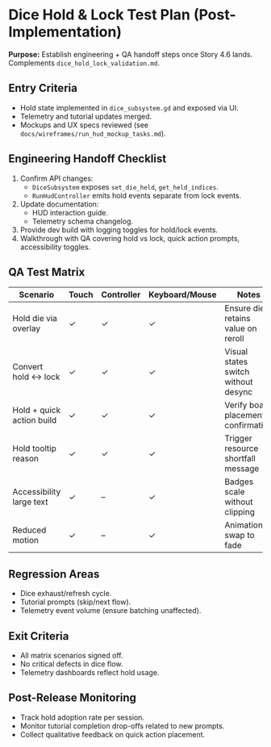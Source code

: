 # Dice Hold & Lock Test Plan (Post-Implementation)

**Purpose:** Establish engineering + QA handoff steps once Story 4.6 lands. Complements `dice_hold_lock_validation.md`.

## Entry Criteria
- Hold state implemented in `dice_subsystem.gd` and exposed via UI.
- Telemetry and tutorial updates merged.
- Mockups and UX specs reviewed (see `docs/wireframes/run_hud_mockup_tasks.md`).

## Engineering Handoff Checklist
1. Confirm API changes:
   - `DiceSubsystem` exposes `set_die_held`, `get_held_indices`.
   - `RunHudController` emits hold events separate from lock events.
2. Update documentation:
   - HUD interaction guide.
   - Telemetry schema changelog.
3. Provide dev build with logging toggles for hold/lock events.
4. Walkthrough with QA covering hold vs lock, quick action prompts, accessibility toggles.

## QA Test Matrix
| Scenario | Touch | Controller | Keyboard/Mouse | Notes |
| --- | --- | --- | --- | --- |
| Hold die via overlay | ✓ | ✓ | ✓ | Ensure die retains value on reroll |
| Convert hold ↔ lock | ✓ | ✓ | ✓ | Visual states switch without desync |
| Hold + quick action build | ✓ | ✓ | ✓ | Verify board placement confirmation |
| Hold tooltip reason | ✓ | ✓ | ✓ | Trigger resource shortfall message |
| Accessibility large text | ✓ | – | ✓ | Badges scale without clipping |
| Reduced motion | ✓ | – | ✓ | Animations swap to fade |

## Regression Areas
- Dice exhaust/refresh cycle.
- Tutorial prompts (skip/next flow).
- Telemetry event volume (ensure batching unaffected).

## Exit Criteria
- All matrix scenarios signed off.
- No critical defects in dice flow.
- Telemetry dashboards reflect hold usage.

## Post-Release Monitoring
- Track hold adoption rate per session.
- Monitor tutorial completion drop-offs related to new prompts.
- Collect qualitative feedback on quick action placement.
